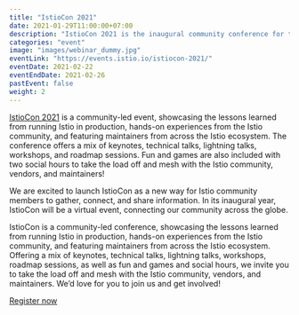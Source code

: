 ```yaml
---
title: "IstioCon 2021"
date: 2021-01-29T11:00:00+07:00
description: "IstioCon 2021 is the inaugural community conference for the industry's most popular service mesh."
categories: "event"
image: "images/webinar_dummy.jpg"
eventLink: "https://events.istio.io/istiocon-2021/"
eventDate: 2021-02-22
eventEndDate: 2021-02-26
pastEvent: false
weight: 2
---
```


[IstioCon 2021](https://events.istio.io/istiocon-2021/) is a community-led event, showcasing the lessons learned from running Istio in production, hands-on experiences from the Istio community, and featuring maintainers from across the Istio ecosystem. The conference offers a mix of keynotes, technical talks, lightning talks, workshops, and roadmap sessions. Fun and games are also included with two social hours to take the load off and mesh with the Istio community, vendors, and maintainers!

We are excited to launch IstioCon as a new way for Istio community members to gather, connect, and share information. In its inaugural year, IstioCon will be a virtual event, connecting our community across the globe.

IstioCon is a community-led conference, showcasing the lessons learned from running Istio in production, hands-on experiences from the Istio community, and featuring maintainers from across the Istio ecosystem. Offering a mix of keynotes, technical talks, lightning talks, workshops, roadmap sessions, as well as fun and games and social hours, we invite you to take the load off and mesh with the Istio community, vendors, and maintainers. We’d love for you to join us and get involved!

[Register now](https://events.istio.io/istiocon-2021/)